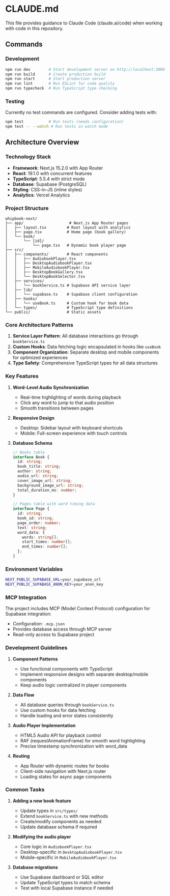 # CLAUDE.md

This file provides guidance to Claude Code (claude.ai/code) when working with code in this repository.

## Commands

### Development
```bash
npm run dev        # Start development server on http://localhost:3000
npm run build      # Create production build
npm run start      # Start production server
npm run lint       # Run ESLint for code quality
npm run typecheck  # Run TypeScript type checking
```

### Testing
Currently no test commands are configured. Consider adding tests with:
```bash
npm test           # Run tests (needs configuration)
npm test -- --watch # Run tests in watch mode
```

## Architecture Overview

### Technology Stack
- **Framework**: Next.js 15.2.0 with App Router
- **React**: 19.1.0 with concurrent features
- **TypeScript**: 5.5.4 with strict mode
- **Database**: Supabase (PostgreSQL)
- **Styling**: CSS-in-JS (inline styles)
- **Analytics**: Vercel Analytics

### Project Structure
```
whipbook-next/
├── app/                    # Next.js App Router pages
│   ├── layout.tsx         # Root layout with analytics
│   ├── page.tsx           # Home page (book gallery)
│   └── book/
│       └── [id]/
│           └── page.tsx   # Dynamic book player page
├── src/
│   ├── components/        # React components
│   │   ├── AudiobookPlayer.tsx
│   │   ├── DesktopAudiobookPlayer.tsx
│   │   ├── MobileAudiobookPlayer.tsx
│   │   ├── DesktopBookGallery.tsx
│   │   └── DesktopBookSelector.tsx
│   ├── services/
│   │   └── bookService.ts # Supabase API service layer
│   ├── lib/
│   │   └── supabase.ts    # Supabase client configuration
│   ├── hooks/
│   │   └── useBook.ts     # Custom hook for book data
│   └── types/             # TypeScript type definitions
└── public/                # Static assets
```

### Core Architecture Patterns

1. **Service Layer Pattern**: All database interactions go through `bookService.ts`
2. **Custom Hooks**: Data fetching logic encapsulated in hooks like `useBook`
3. **Component Organization**: Separate desktop and mobile components for optimized experiences
4. **Type Safety**: Comprehensive TypeScript types for all data structures

### Key Features

1. **Word-Level Audio Synchronization**
   - Real-time highlighting of words during playback
   - Click any word to jump to that audio position
   - Smooth transitions between pages

2. **Responsive Design**
   - Desktop: Sidebar layout with keyboard shortcuts
   - Mobile: Full-screen experience with touch controls

3. **Database Schema**
   ```typescript
   // Books table
   interface Book {
     id: string;
     book_title: string;
     author: string;
     audio_url: string;
     cover_image_url: string;
     background_image_url: string;
     total_duration_ms: number;
   }

   // Pages table with word timing data
   interface Page {
     id: string;
     book_id: string;
     page_order: number;
     text: string;
     word_data: {
       words: string[];
       start_times: number[];
       end_times: number[];
     };
   }
   ```

### Environment Variables
```bash
NEXT_PUBLIC_SUPABASE_URL=your_supabase_url
NEXT_PUBLIC_SUPABASE_ANON_KEY=your_anon_key
```

### MCP Integration
The project includes MCP (Model Context Protocol) configuration for Supabase integration:
- Configuration: `.mcp.json`
- Provides database access through MCP server
- Read-only access to Supabase project

### Development Guidelines

1. **Component Patterns**
   - Use functional components with TypeScript
   - Implement responsive designs with separate desktop/mobile components
   - Keep audio logic centralized in player components

2. **Data Flow**
   - All database queries through `bookService.ts`
   - Use custom hooks for data fetching
   - Handle loading and error states consistently

3. **Audio Player Implementation**
   - HTML5 Audio API for playback control
   - RAF (requestAnimationFrame) for smooth word highlighting
   - Precise timestamp synchronization with word_data

4. **Routing**
   - App Router with dynamic routes for books
   - Client-side navigation with Next.js router
   - Loading states for async page components

### Common Tasks

1. **Adding a new book feature**
   - Update types in `src/types/`
   - Extend `bookService.ts` with new methods
   - Create/modify components as needed
   - Update database schema if required

2. **Modifying the audio player**
   - Core logic in `AudiobookPlayer.tsx`
   - Desktop-specific in `DesktopAudiobookPlayer.tsx`
   - Mobile-specific in `MobileAudiobookPlayer.tsx`

3. **Database migrations**
   - Use Supabase dashboard or SQL editor
   - Update TypeScript types to match schema
   - Test with local Supabase instance if needed
